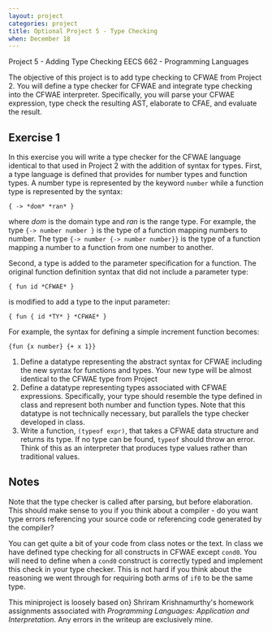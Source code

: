 ```yaml
---
layout: project
categories: project
title: Optional Project 5 - Type Checking
when: December 18
---
```


Project 5 - Adding Type Checking 
EECS 662 - Programming Languages 

The objective of this project is to add type checking to CFWAE from Project 2.  You will define a type checker for CFWAE and integrate type checking into the CFWAE interpreter.  Specifically, you will parse your CFWAE expression, type check the resulting AST, elaborate to CFAE, and evaluate the result.

## Exercise 1

In this exercise you will write a type checker for the CFWAE language identical to that used in Project 2 with the addition of syntax for types.  First, a type language is defined that provides for number types and function types.  A number type is represented by the keyword `number` while a function type is represented by the syntax:

    { -> *dom* *ran* }

where *dom* is the domain type and *ran* is the range type.  For example, the type `{-> number number }` is the type of a function mapping numbers to number.  The type `{-> number {-> number number}}` is the type of a function mapping a number to a function from one number to another.

Second, a type is added to the parameter specification for a function.  The original function definition syntax that did not include a parameter type:

    { fun id *CFWAE* }

is modified to add a type to the input parameter:

    { fun { id *TY* } *CFWAE* }

For example, the syntax for defining a simple increment function becomes:

    {fun {x number} {+ x 1}}

1. Define a datatype representing the abstract syntax for CFWAE
    including the new syntax for functions and types.  Your new type will be almost identical to the CFWAE type from Project
1. Define a datatype representing types associated with CFWAE
    expressions.  Specifically, your type should resemble the type
    defined in class and represent both number and function
    types. Note that this datatype is not technically necessary, but parallels the type checker developed in class.
 1. Write a function, `(typeof expr)`, that takes a CFWAE data
	structure and returns its type.  If no type can be found, `typeof` should throw an error.  Think of this as an interpreter that produces type values rather than traditional values.

## Notes

Note that the type checker is called after parsing, but before
elaboration.  This should make sense to you if you think about a
compiler - do you want type errors referencing your source code or referencing code generated by the compiler?

You can get quite a bit of your code from class notes or the text.  In class we have defined type checking for all constructs in CFWAE except `cond0`.  You will need to define when a `cond0` construct is correctly typed and implement this check in your type checker.  This is not hard if you think about the reasoning we went through for requiring both arms of `if0` to be the same type.

This miniproject is loosely based on} Shriram Krishnamurthy's homework assignments associated with *Programming Languages: Application and Interpretation*. Any errors in the writeup are exclusively mine.


